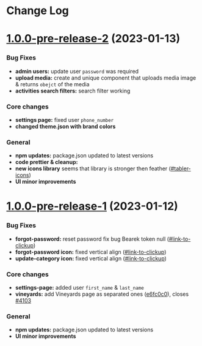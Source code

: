 
# Change Log

# [1.0.0-pre-release-2](https://github.com/duckma/onegoblet-console) (2023-01-13)

### Bug Fixes

- **admin users:** update user `password` was required 
- **upload media:** create and unique component that uploads media image & returns `obejct` of the media
- **activities search filters:** search filter working
<!--  - **categories search filters:** search filter working
- **vineyards search filters:** search filter working
- **events search filters:** search filter working
- **wineries search filters:** search filter working
- **merchants search filters:** search filter working -->

### Core changes

- **settings page:** fixed user `phone_number` 
- **changed theme.json with brand colors**

### General
- **npm updates:** package.json updated to latest versions
- **code prettier & cleanup:**
- **new icons library** seems that library is stronger then feather ([#tabler-icons](https://tabler-icons.io/)) 
- **UI minor improvements**


# [1.0.0-pre-release-1](https://github.com/duckma/onegoblet-console) (2023-01-12)

### Bug Fixes

- **forgot-password:** reset password fix bug Bearek token null ([#link-to-clickup](https://app.clickup.com/t/861m6veum)) 
- **forgot-password icon:** fixed vertical align ([#link-to-clickup](https://app.clickup.com/t/861m6qd7x)) 
- **update-category icon:** fixed vertical align ([#link-to-clickup](https://app.clickup.com/t/861m6ykm5)) 

### Core changes

- **settings-page:** added user `first_name` & `last_name` 
- **vineyards:** add Vineyards page as separated ones ([e6fc0c0](https://github.com/framework7io/framework7/commit/e6fc0c083d1ba8d64eacbe6651e9de81dd562f94)), closes [#4103](https://github.com/framework7io/framework7/issues/4103)


### General
- **npm updates:** package.json updated to latest versions
- **UI minor improvements**